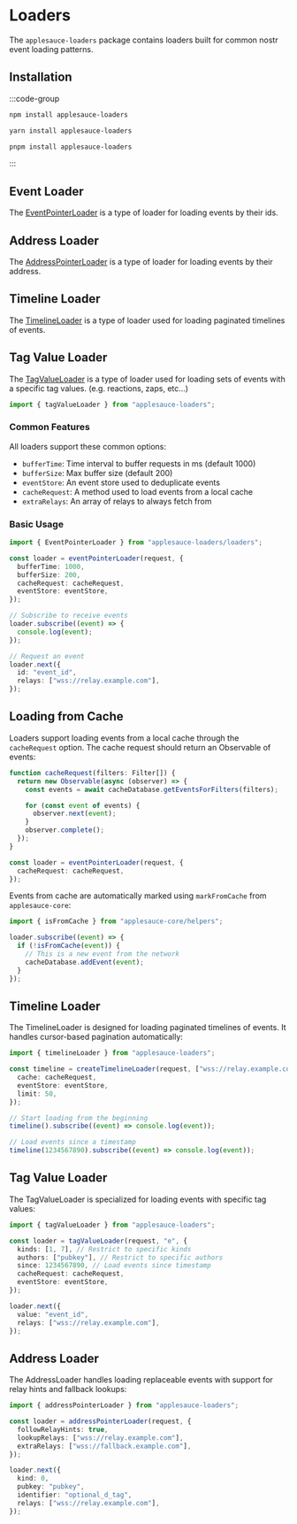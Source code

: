 # Loaders

The `applesauce-loaders` package contains loaders built for common nostr event loading patterns.

## Installation

:::code-group

```sh [npm]
npm install applesauce-loaders
```

```sh [yarn]
yarn install applesauce-loaders
```

```sh [pnpm]
pnpm install applesauce-loaders
```

:::

## Event Loader

The [EventPointerLoader](https://hzrd149.github.io/applesauce/typedoc/functions/applesauce-loaders.EventPointerLoader.html) is a type of loader for loading events by their ids.

## Address Loader

The [AddressPointerLoader](https://hzrd149.github.io/applesauce/typedoc/functions/applesauce-loaders.AddressPointerLoader.html) is a type of loader for loading events by their address.

## Timeline Loader

The [TimelineLoader](https://hzrd149.github.io/applesauce/typedoc/functions/applesauce-loaders.TimelineLoader.html) is a type of loader used for loading paginated timelines of events.

## Tag Value Loader

The [TagValueLoader](https://hzrd149.github.io/applesauce/typedoc/functions/applesauce-loaders.TagValueLoader.html) is a type of loader used for loading sets of events with a specific tag values. (e.g. reactions, zaps, etc...)

```ts
import { tagValueLoader } from "applesauce-loaders";
```

### Common Features

All loaders support these common options:

- `bufferTime`: Time interval to buffer requests in ms (default 1000)
- `bufferSize`: Max buffer size (default 200)
- `eventStore`: An event store used to deduplicate events
- `cacheRequest`: A method used to load events from a local cache
- `extraRelays`: An array of relays to always fetch from

### Basic Usage

```ts
import { EventPointerLoader } from "applesauce-loaders/loaders";

const loader = eventPointerLoader(request, {
  bufferTime: 1000,
  bufferSize: 200,
  cacheRequest: cacheRequest,
  eventStore: eventStore,
});

// Subscribe to receive events
loader.subscribe((event) => {
  console.log(event);
});

// Request an event
loader.next({
  id: "event_id",
  relays: ["wss://relay.example.com"],
});
```

## Loading from Cache

Loaders support loading events from a local cache through the `cacheRequest` option. The cache request should return an Observable of events:

```ts
function cacheRequest(filters: Filter[]) {
  return new Observable(async (observer) => {
    const events = await cacheDatabase.getEventsForFilters(filters);

    for (const event of events) {
      observer.next(event);
    }
    observer.complete();
  });
}

const loader = eventPointerLoader(request, {
  cacheRequest: cacheRequest,
});
```

Events from cache are automatically marked using `markFromCache` from `applesauce-core`:

```ts
import { isFromCache } from "applesauce-core/helpers";

loader.subscribe((event) => {
  if (!isFromCache(event)) {
    // This is a new event from the network
    cacheDatabase.addEvent(event);
  }
});
```

## Timeline Loader

The TimelineLoader is designed for loading paginated timelines of events. It handles cursor-based pagination automatically:

```ts
import { timelineLoader } from "applesauce-loaders";

const timeline = createTimelineLoader(request, ["wss://relay.example.com"], [{ kinds: [1], limit: 50 }], {
  cache: cacheRequest,
  eventStore: eventStore,
  limit: 50,
});

// Start loading from the beginning
timeline().subscribe((event) => console.log(event));

// Load events since a timestamp
timeline(1234567890).subscribe((event) => console.log(event));
```

## Tag Value Loader

The TagValueLoader is specialized for loading events with specific tag values:

```ts
import { tagValueLoader } from "applesauce-loaders";

const loader = tagValueLoader(request, "e", {
  kinds: [1, 7], // Restrict to specific kinds
  authors: ["pubkey"], // Restrict to specific authors
  since: 1234567890, // Load events since timestamp
  cacheRequest: cacheRequest,
  eventStore: eventStore,
});

loader.next({
  value: "event_id",
  relays: ["wss://relay.example.com"],
});
```

## Address Loader

The AddressLoader handles loading replaceable events with support for relay hints and fallback lookups:

```ts
import { addressPointerLoader } from "applesauce-loaders";

const loader = addressPointerLoader(request, {
  followRelayHints: true,
  lookupRelays: ["wss://relay.example.com"],
  extraRelays: ["wss://fallback.example.com"],
});

loader.next({
  kind: 0,
  pubkey: "pubkey",
  identifier: "optional_d_tag",
  relays: ["wss://relay.example.com"],
});
```
